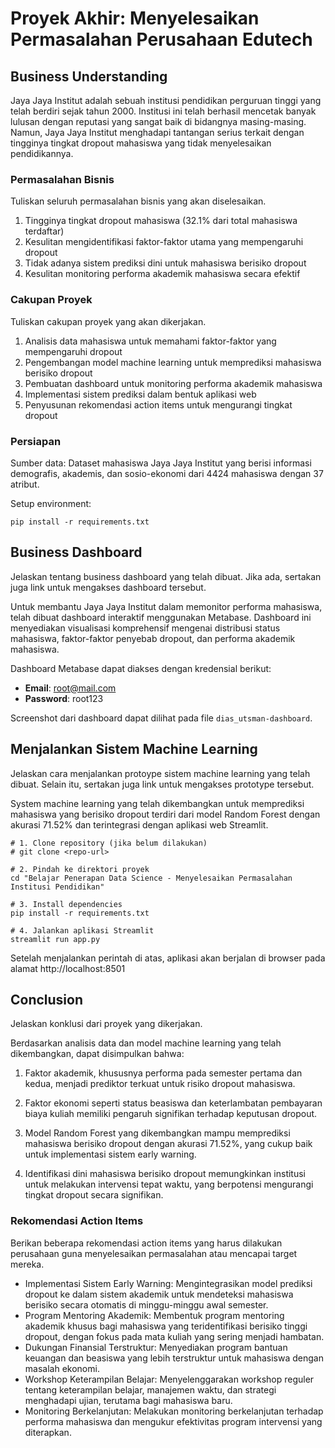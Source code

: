 # Proyek Akhir: Menyelesaikan Permasalahan Perusahaan Edutech

## Business Understanding

Jaya Jaya Institut adalah sebuah institusi pendidikan perguruan tinggi yang telah berdiri sejak tahun 2000. Institusi ini telah berhasil mencetak banyak lulusan dengan reputasi yang sangat baik di bidangnya masing-masing. Namun, Jaya Jaya Institut menghadapi tantangan serius terkait dengan tingginya tingkat dropout mahasiswa yang tidak menyelesaikan pendidikannya.

### Permasalahan Bisnis
Tuliskan seluruh permasalahan bisnis yang akan diselesaikan.

1. Tingginya tingkat dropout mahasiswa (32.1% dari total mahasiswa terdaftar)
2. Kesulitan mengidentifikasi faktor-faktor utama yang mempengaruhi dropout
3. Tidak adanya sistem prediksi dini untuk mahasiswa berisiko dropout
4. Kesulitan monitoring performa akademik mahasiswa secara efektif

### Cakupan Proyek
Tuliskan cakupan proyek yang akan dikerjakan.

1. Analisis data mahasiswa untuk memahami faktor-faktor yang mempengaruhi dropout
2. Pengembangan model machine learning untuk memprediksi mahasiswa berisiko dropout
3. Pembuatan dashboard untuk monitoring performa akademik mahasiswa
4. Implementasi sistem prediksi dalam bentuk aplikasi web
5. Penyusunan rekomendasi action items untuk mengurangi tingkat dropout

### Persiapan

Sumber data: Dataset mahasiswa Jaya Jaya Institut yang berisi informasi demografis, akademis, dan sosio-ekonomi dari 4424 mahasiswa dengan 37 atribut.

Setup environment:
```
pip install -r requirements.txt
```

## Business Dashboard
Jelaskan tentang business dashboard yang telah dibuat. Jika ada, sertakan juga link untuk mengakses dashboard tersebut.

Untuk membantu Jaya Jaya Institut dalam memonitor performa mahasiswa, telah dibuat dashboard interaktif menggunakan Metabase. Dashboard ini menyediakan visualisasi komprehensif mengenai distribusi status mahasiswa, faktor-faktor penyebab dropout, dan performa akademik mahasiswa.

Dashboard Metabase dapat diakses dengan kredensial berikut:
* **Email**: root@mail.com
* **Password**: root123

Screenshot dari dashboard dapat dilihat pada file `dias_utsman-dashboard`.

## Menjalankan Sistem Machine Learning
Jelaskan cara menjalankan protoype sistem machine learning yang telah dibuat. Selain itu, sertakan juga link untuk mengakses prototype tersebut.

System machine learning yang telah dikembangkan untuk memprediksi mahasiswa yang berisiko dropout terdiri dari model Random Forest dengan akurasi 71.52% dan terintegrasi dengan aplikasi web Streamlit.

```
# 1. Clone repository (jika belum dilakukan)
# git clone <repo-url>

# 2. Pindah ke direktori proyek
cd "Belajar Penerapan Data Science - Menyelesaikan Permasalahan Institusi Pendidikan"

# 3. Install dependencies
pip install -r requirements.txt

# 4. Jalankan aplikasi Streamlit
streamlit run app.py
```

Setelah menjalankan perintah di atas, aplikasi akan berjalan di browser pada alamat http://localhost:8501

## Conclusion
Jelaskan konklusi dari proyek yang dikerjakan.

Berdasarkan analisis data dan model machine learning yang telah dikembangkan, dapat disimpulkan bahwa:

1. Faktor akademik, khususnya performa pada semester pertama dan kedua, menjadi prediktor terkuat untuk risiko dropout mahasiswa.

2. Faktor ekonomi seperti status beasiswa dan keterlambatan pembayaran biaya kuliah memiliki pengaruh signifikan terhadap keputusan dropout.

3. Model Random Forest yang dikembangkan mampu memprediksi mahasiswa berisiko dropout dengan akurasi 71.52%, yang cukup baik untuk implementasi sistem early warning.

4. Identifikasi dini mahasiswa berisiko dropout memungkinkan institusi untuk melakukan intervensi tepat waktu, yang berpotensi mengurangi tingkat dropout secara signifikan.

### Rekomendasi Action Items
Berikan beberapa rekomendasi action items yang harus dilakukan perusahaan guna menyelesaikan permasalahan atau mencapai target mereka.
- Implementasi Sistem Early Warning: Mengintegrasikan model prediksi dropout ke dalam sistem akademik untuk mendeteksi mahasiswa berisiko secara otomatis di minggu-minggu awal semester.
- Program Mentoring Akademik: Membentuk program mentoring akademik khusus bagi mahasiswa yang teridentifikasi berisiko tinggi dropout, dengan fokus pada mata kuliah yang sering menjadi hambatan.
- Dukungan Finansial Terstruktur: Menyediakan program bantuan keuangan dan beasiswa yang lebih terstruktur untuk mahasiswa dengan masalah ekonomi.
- Workshop Keterampilan Belajar: Menyelenggarakan workshop reguler tentang keterampilan belajar, manajemen waktu, dan strategi menghadapi ujian, terutama bagi mahasiswa baru.
- Monitoring Berkelanjutan: Melakukan monitoring berkelanjutan terhadap performa mahasiswa dan mengukur efektivitas program intervensi yang diterapkan.
